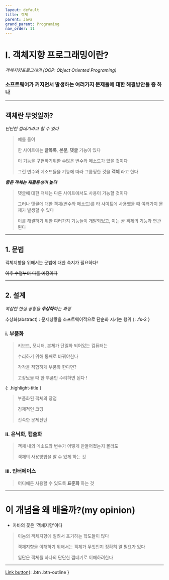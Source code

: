 ```yaml
---
layout: default
title: 객체
parent: Java
grand_parent: Programing
nav_order: 11
---
```


# I. 객체지향 프로그래밍이란?

_객체지향프로그래밍 (OOP: Object Oriented Programing)_

### **소프트웨어가 커지면서 발생하는 여러가지 문제들에 대한 해결방안들 중 하나**

---

## 객체란 무엇일까?
_단단한 껍데기라고 할 수 있다_

> 예를 들어
>
> 한 사이트에는 **글목록**, **본문**, **댓글** 기능이 있다
> 
> 이 기능을 구현하기위한 수많은 변수와 메소드가 있을 것이다
>
> 그런 변수와 메소드들을 기능에 따라 그룹핑한 것을 **객체** 라고 한다

_**좋은 객체는 재활용성이 높다**_

> 댓글에 대한 객체는 다른 사이트에서도 사용이 가능할 것이다
>
> 그러나 댓글에 대한 객체(변수와 메소드)를 타 사이트에 사용했을 때 여러가지 문제가 발생할 수 있다
>
> 이를 해결하기 위한 여러가지 기능들이 개발되었고, 이는 곧 객체의 기능과 연관된다

---

## 1. 문법

객체지향을 위해서는 문법에 대한 숙지가 필요하다!

~~이후 수업부터 다룰 예정이다~~

---

## 2. 설계
_복잡한 현실 상황을 **추상화**하는 과정_

추상화(abstract) : 문제상황을 소프트웨어적으로 단순화 시키는 행위
{: .fs-2 }

### i. 부품화

> 키보드, 모니터, 본체가 단일화 되어있는 컴퓨터는
>
> 수리하기 위해 통째로 바꿔야한다
>
> 각각을 적합하게 부품화 한다면?
>
> 고장났을 때 한 부품만 수리하면 된다 !

{: .highlight-title }
> 부품화된 객체의 장점
> 
> 경제적인 코딩
>
> 신속한 문제진단


### ii. 은닉화, 캡슐화

> 객체 내의 메소드와 변수가 어떻게 만들어졌는지 몰라도
>
> 객체의 사용방법을 알 수 있게 하는 것


### iii. 인터페이스

> 어디에든 사용할 수 있도록 **표준화** 하는 것

---

# **이 개념을 왜 배울까?(my opinion)**

-  자바의 꽃은 '객체지향'이다

> 이놈의 객체지향에 질려서 포기하는 학도들이 많다
>
> 객체지향을 이해하기 위해서는 객체가 무엇인지 정확히 알 필요가 있다
>
> 일단은 객체를 하나의 단단한 껍데기로 이해하려한다

---

[Link button](https://opentutorials.org/course/1223/5399){: .btn .btn-outline }